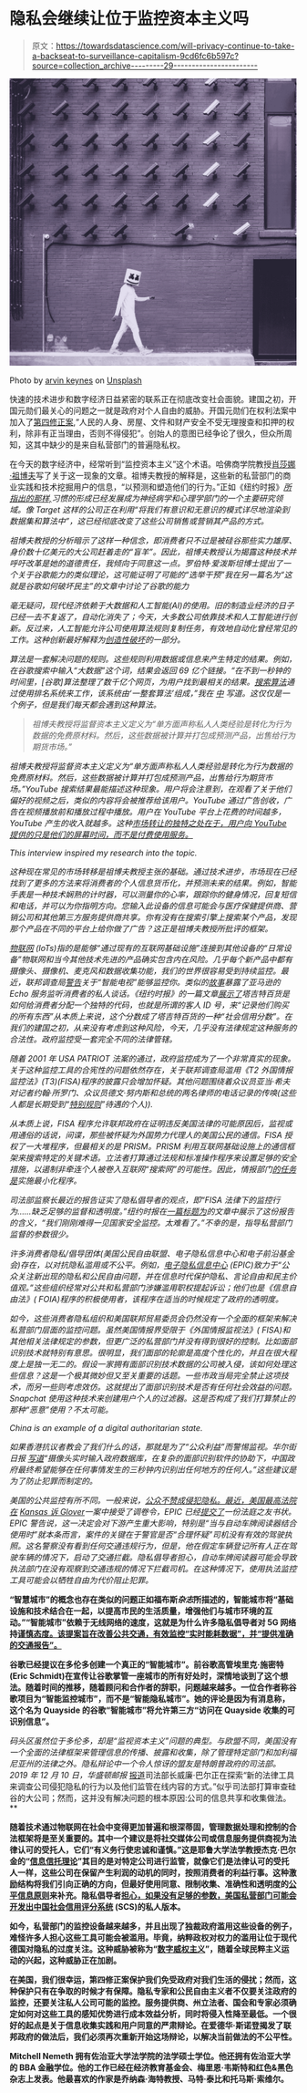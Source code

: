 # 隐私会继续让位于监控资本主义吗

> 原文：<https://towardsdatascience.com/will-privacy-continue-to-take-a-backseat-to-surveillance-capitalism-9cd6fc6b597c?source=collection_archive---------29----------------------->

![](img/887bcf81e411eb1c06fd6cfa597d979b.png)

Photo by [arvin keynes](https://unsplash.com/@arkeyphoto?utm_source=medium&utm_medium=referral) on [Unsplash](https://unsplash.com?utm_source=medium&utm_medium=referral)

快速的技术进步和数字经济日益紧密的联系正在彻底改变社会面貌。建国之初，开国元勋们最关心的问题之一就是政府对个人自由的威胁。开国元勋们在权利法案中加入了[第四修正案](https://www.law.cornell.edu/constitution/fourth_amendment),“人民的人身、房屋、文件和财产安全不受无理搜查和扣押的权利，除非有正当理由，否则不得侵犯”。创始人的意图已经争论了很久，但众所周知，这其中缺少的是来自私营部门的普遍隐私权。

在今天的数字经济中，经常听到“监控资本主义”这个术语。哈佛商学院教授[肖莎娜·祖博夫](https://news.harvard.edu/gazette/story/2019/03/harvard-professor-says-surveillance-capitalism-is-undermining-democracy/)写了关于这一现象的文章。祖博夫教授的解释是，这些新的私营部门的商业实践和技术挖掘用户的信息，“以预测和塑造他们的行为。”正如《纽约时报》*[所指出的那样,](https://www.nytimes.com/2012/02/19/magazine/shopping-habits.html?smid=nytcore-ios-share&mtrref=undefined&assetType=REGIWALL)习惯的形成已经发展成为神经病学和心理学部门的一个主要研究领域。像 Target 这样的公司正在利用“将我们有意识和无意识的模式详尽地渲染到数据集和算法中”，这已经彻底改变了这些公司销售或营销其产品的方式。*

*祖博夫教授的分析暗示了这样一种信念，即消费者只不过是被硅谷那些实力雄厚、身价数十亿美元的大公司赶着走的“盲羊”。因此，祖博夫教授认为揭露这种技术并呼吁改革是她的道德责任，我倾向于同意这一点。罗伯特·爱泼斯坦博士提出了一个关于谷歌能力的类似理论，这可能证明了可能的“选举干预”我在另一篇名为“这就是谷歌如何破坏民主”的文章中讨论了谷歌的能力*

*毫无疑问，现代经济依赖于大数据和人工智能(AI)的使用。旧的制造业经济的日子已经一去不复返了，自动化消失了；今天，大多数公司依靠技术和人工智能进行创新。反过来，人工智能允许公司使用算法规则复制任务，有效地自动化曾经常见的工作。这种创新最好解释为[创造性破坏](https://www.vox.com/policy-and-politics/2017/7/25/15998002/eric-weinstein-capitalism-socialism-revolution)的一部分。*

*算法是一套解决问题的规则。这些规则利用数据或信息来产生特定的结果。例如，在谷歌搜索中输入“大数据”这个词，结果会返回 69 亿个链接。“在不到一秒钟的时间里，[谷歌]算法整理了数千亿个网页，为用户找到最相关的结果。[搜索算法](https://www.google.com/search/howsearchworks/algorithms/)通过使用排名系统来工作，该系统由‘一整套算法’组成，”我在 [*中*](https://medium.com/swlh/google-versus-we-the-people-96c96b1cdbf5) 写道。这仅仅是一个例子，但是我们每天都会遇到这种算法。*

> *祖博夫教授将监督资本主义定义为“单方面声称私人人类经验是转化为行为数据的免费原材料。然后，这些数据被计算并打包成预测产品，出售给行为期货市场。”*

*祖博夫教授将监督资本主义定义为“单方面声称私人人类经验是转化为行为数据的免费原材料。然后，这些数据被计算并打包成预测产品，出售给行为期货市场。”YouTube 搜索结果最能描述这种现象。用户将会注意到，在观看了关于他们偏好的视频之后，类似的内容将会被推荐给该用户。YouTube 通过广告创收，广告在视频播放前和播放过程中播放。用户在 YouTube 平台上花费的时间越多，YouTube 产生的收入就越多。这种[市场转让的独特之处在于，用户向 YouTube 提供的只是他们的屏幕时间，而不是付费使用服务。](https://fee.org/articles/the-hidden-costs-of-free-social-media/)*

*This interview inspired my research into the topic.*

*这种现在常见的市场转移是祖博夫教授主张的基础。通过技术进步，市场现在已经找到了更多的方法来将消费者的个人信息货币化，并预测未来的结果。例如，智能手表是一种技术娴熟的计时器，可以测量你的心率，跟踪你的健身情况，回复短信和电话，并可以为你指明方向。您输入此设备的信息可能会与医疗保健提供商、营销公司和其他第三方服务提供商共享。你有没有在搜索引擎上搜索某个产品，发现那个产品在不同的平台上给你做了广告？这正是祖博夫教授所批评的框架。*

*[物联网](https://epic.org/privacy/internet/iot/) (IoTs)指的是能够“通过现有的互联网基础设施”连接到其他设备的“日常设备”物联网和当今其他技术先进的产品确实包含内在风险。几乎每个新产品中都有摄像头、摄像机、麦克风和数据收集功能，我们的世界很容易受到持续监控。最近，联邦调查局[警告](https://www.businessinsider.com/smart-tv-security-fbi-warning-2019-12)关于“智能电视”能够监控你。类似的[故事](https://epic.org/2018/05/amazon-echo-secretly-recorded-.html)暴露了亚马逊的 Echo 服务监听消费者的私人谈话。《纽约时报》的一篇文章[展示了](https://www.nytimes.com/2012/02/19/magazine/shopping-habits.html?smid=nytcore-ios-share&mtrref=undefined&assetType=REGIWALL)塔吉特百货是如何给消费者分配一个独特的代码，也就是所谓的客人 ID 号，来“记录他们购买的所有东西”从本质上来说，这个分数成了塔吉特百货的一种“社会信用分数”。在我们的建国之初，从来没有考虑到这种风险，今天，几乎没有法律规定这种服务的合法性。政府监控受一套完全不同的法律管辖。*

*随着 2001 年 USA PATRIOT 法案的通过，政府监控成为了一个非常真实的现象。关于这种监控工具的合宪性的问题依然存在，关于联邦调查局滥用《T2 外国情报监控法》(T3)(FISA)程序的披露只会增加怀疑。其他问题围绕着众议员亚当·希夫对记者约翰·所罗门、众议员德文·努内斯和总统的两名律师的电话记录的传唤(这些人都是长期受到“[特别规则](https://www.wsj.com/articles/schiff-threatens-press-freedom-11575937690)”待遇的个人)).*

*从本质上说，FISA 程序允许联邦政府在证明违反美国法律的可能原因后，监视或用通俗的话说，间谍，那些被怀疑为外国势力代理人的美国公民的通信。FISA 授权了一大堆程序，但最相关的是 PRISM。PRISM 利用互联网基础设施上的通信框架来搜索特定的关键术语。立法者打算通过法规和标准操作程序来设置足够的安全措施，以遏制非牵连个人被卷入互联网“搜索网”的可能性。因此，情报部门[的任务是](https://www.dni.gov/files/documents/Minimization%20Procedures%20used%20by%20NSA%20in%20Connection%20with%20FISA%20SECT%20702.pdf)实施最小化程序。*

*司法部监察长最近的报告证实了隐私倡导者的观点，即“FISA 法律下的监控行为……缺乏足够的监督和透明度。”*纽约时报*在[一篇标题为](https://www.nytimes.com/2019/12/11/us/politics/fisa-surveillance-fbi.html)的文章中展示了这份报告的含义，“我们刚刚难得一见国家安全监控。太难看了。”不幸的是，指导私营部门监督的参数很少。*

*许多消费者隐私/倡导团体(美国公民自由联盟、电子隐私信息中心和电子前沿基金会)存在，以对抗隐私滥用或不公平。例如，[电子隐私信息中心](https://www.epic.org/epic/about.html) (EPIC)致力于“公众关注新出现的隐私和公民自由问题，并在信息时代保护隐私、言论自由和民主价值观。”这些组织经常对公共和私营部门涉嫌滥用职权提起诉讼；他们也是《信息自由法》( FOIA)程序的积极使用者，该程序在适当的时候规定了政府的透明度。*

*如今，这些消费者隐私组织和美国联邦贸易委员会仍然没有一个全面的框架来解决私营部门层面的监控问题。虽然美国情报界受限于《外国情报监视法》( FISA)和其他相关法律规定的参数，但更广泛的私营部门并没有得到很好的控制。比如面部识别技术就特别有意思。很明显，我们面部的轮廓是高度个性化的，并且在很大程度上是独一无二的。假设一家拥有面部识别技术数据的公司被入侵，该如何处理这些信息？这是一个极其微妙但又至关重要的话题。一些市政当局完全禁止这项技术，而另一些则考虑效仿。这就提出了面部识别技术是否有任何社会效益的问题。Snapchat 使用这种技术来创建用户个人的过滤器。这是否构成了我们打算禁止的那种“恶意”使用？不太可能。*

*China is an example of a digital authoritarian state.*

*如果香港抗议者教会了我们什么的话，那就是为了“公众利益”而警惕监视。*华尔街日报* [写道](https://www.wsj.com/articles/social-credit-may-come-to-america-11567033176)“摄像头实时输入政府数据库，在复杂的面部识别软件的协助下，中国政府最终希望能够在任何事情发生的三秒钟内识别出任何地方的任何人。”这些建议是为了防止犯罪而制定的。*

*美国的公共监控有所不同。一般来说，[公众不赞成侵犯隐私。最近，美国最高法院在](https://www.pewresearch.org/internet/2019/11/15/americans-and-privacy-concerned-confused-and-feeling-lack-of-control-over-their-personal-information/) [*Kansas 诉 Glover*](https://www.scotusblog.com/case-files/cases/kansas-v-glover/)*一案中接受了调卷令，EPIC 已经[提交了](https://epic.org/2019/10/supreme-court-to-hear-argument-10.html)一份法庭之友书状。EPIC 警告说，这一决定会对下游产生重大影响，特别是“当与自动车牌阅读器结合使用时”就本条而言，案件的关键在于警官是否“合理怀疑”司机没有有效的驾驶执照。这名警察没有看到任何交通违规行为，但是，他在假定车辆登记所有人正在驾驶车辆的情况下，启动了交通拦截。隐私倡导者担心，自动车牌阅读器可能会导致执法部门在没有观察到交通违规的情况下拦截司机。在这种情况下，使用执法监控工具可能会以牺牲自由为代价阻止犯罪。**

**“智慧城市”的概念也存在类似的问题正如福布斯*杂志*所描述的，智能城市将“基础设施和技术结合在一起，以提高市民的生活质量，增强他们与城市环境的互动。”“智能城市”依赖于无线网络的速度，这就是为什么许多隐私倡导者对 5G 网络持[谨慎态度。该提案旨在改善公共交通，有效监控“实时能耗数据”，并“提供准确的交通报告”。](https://www.newyorker.com/news/annals-of-communications/the-terrifying-potential-of-the-5g-network)**

**谷歌已经提议在多伦多创建一个真正的“智能城市”。前谷歌高管埃里克·施密特(Eric Schmidt)在宣传让谷歌掌管一座城市的所有好处时，深情地谈到了这个想法。随着时间的推移，随着顾问和合作者的辞职，问题越来越多。一位合作者称谷歌项目为“智能监控城市”，而不是“智能隐私城市”。她的评论是因为有消息称，这个名为 Quayside 的谷歌“智能城市”将允许第三方“访问在 Quayside 收集的可识别信息”。**

**码头区虽然位于多伦多，却是“监视资本主义”问题的典型。与欧盟不同，美国没有一个全面的法律框架来管理信息的传播、披露和收集，除了管理特定部门和加利福尼亚州的法律之外。隐私辩论中一个令人惊讶的盟友是特朗普政府的司法部。2019 年 12 月 10 日*，华盛顿邮报* [报道](https://www.washingtonpost.com/technology/2019/12/10/attorney-general-barr-takes-aim-tech-signaling-broad-doj-review-antitrust-privacy-speech/?mkt_tok=eyJpIjoiTXpRM05qSTBPREExWmpKaiIsInQiOiJBXC9lWm1RNFNGdEM1S3ZhYnlKaXJSYU1BNzJxS0M5VVl6YWFpallGNXRIaUszallZcXVyQ2VZYW1BXC9QbGdBYkt2T0xBU0ZPR1BJSVMwbVwvZkliazg5OVlcL2p3MmtuNkVKYVpKb2xVQ3dxdEZCbW5QWmhSVVdzbTAwMFZOXC9vbXNKIn0%3D)司法部长威廉·巴尔正在探索“新的法律工具来调查公司侵犯隐私的行为以及他们监管在线内容的方式。”似乎司法部打算审查硅谷的大公司；然而，这并没有解决问题的根本原因:公司的信息共享和收集做法。**

**随着技术通过物联网在社会中变得更加普遍和根深蒂固，管理数据处理和控制的合法框架将是至关重要的。其中一个建议是将社交媒体公司或信息服务提供商视为法律认可的受托人，它们“有义务行使忠诚和谨慎。”这是耶鲁大学法学教授杰克·巴尔金的“[信息信托理论](https://www.eff.org/deeplinks/2019/06/effs-recommendations-consumer-data-privacy-laws)”其目的是对特定公司进行监管，就像它们是法律认可的受托人一样，这些公司在保留产生利润的动机的同时，按照消费者的利益行事。这种激励结构将我们引向正确的方向，但最好使用同意、限制收集、准确性和透明度的[公平信息原则](https://www.worldprivacyforum.org/2008/01/report-a-brief-introduction-to-fair-information-practices/)来补充。隐私倡导者[担心，如果没有足够的参数，美国私营部门可能会开发出中国社会信用评分系统](https://www.wsj.com/articles/social-credit-may-come-to-america-11567033176) (SCS)的私人版本。**

**如今，私营部门的监控设备越来越多，并且出现了独裁政府滥用这些设备的例子，难怪许多人担心这些工具可能会被滥用。毕竟，纳粹政权对权力的滥用让位于现代德国对隐私的过度关注。这种威胁被称为“[数字威权主义](https://www.brookings.edu/wp-content/uploads/2019/08/FP_20190826_digital_authoritarianism_polyakova_meserole.pdf)”，随着全球民粹主义运动的兴起，这种威胁正在加剧。**

**在美国，我们很幸运，第四修正案保护我们免受政府对我们生活的侵扰；然而，这种保护只有在争取的时候才有保障。隐私专家和公民自由主义者不仅要关注政府的监控，还要关注私人公司可能的监控。服务提供商、州立法者、国会和专家必须确定如何对这些工具的感知优势进行成本效益分析，同时将侵入性降至最低。一个很好的起点是关于信息收集实践和用户同意的严肃辩论。在爱德华·斯诺登揭发了联邦政府的做法后，我们必须再次重新开始这场辩论，以解决当前做法的不公平性。**

**Mitchell Nemeth 拥有佐治亚大学法学院的法学硕士学位。他还拥有佐治亚大学的 BBA 金融学位。他的工作已经在经济教育基金会、梅里恩·韦斯特和红色&黑色杂志上发表。他最喜欢的作家是乔纳森·海特教授、马特·泰比和托马斯·索维尔。**